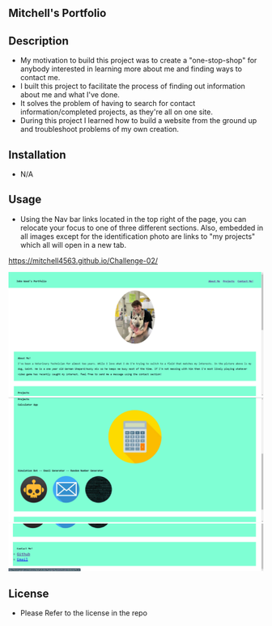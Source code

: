 ## Mitchell's Portfolio

## Description

- My motivation to build this project was to create a "one-stop-shop" for anybody interested in learning more about me and finding ways to contact me.
- I built this project to facilitate the process of finding out information about me and what I've done.
- It solves the problem of having to search for contact information/completed projects, as they're all on one site.
- During this project I learned how to build a website from the ground up and troubleshoot problems of my own creation.

## Installation

- N/A

## Usage

- Using the Nav bar links located in the top right of the page, you can relocate your focus to one of three different sections. Also, embedded in all images except for the identification photo are links to "my projects" which all will open in a new tab.

https://mitchell4563.github.io/Challenge-02/

<img src="./assets/images/ReadME-1.png" >
<img src="./assets/images/ReadME-2.png" >
<img src="./assets/images/ReadME-3.png" >

## License

- Please Refer to the license in the repo